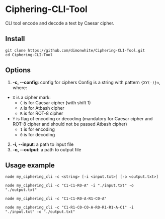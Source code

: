 # Ciphering-CLI-Tool

CLI tool encode and decode a text by Caesar cipher.

## Install

```
git clone https://github.com/dimonwhite/Ciphering-CLI-Tool.git
cd Ciphering-CLI-Tool
```

## Options

1.  **-c, --config**: config for ciphers
    Config is a string with pattern `{XY(-)}n`, where:
* `X` is a cipher mark:
    * `C` is for Caesar cipher (with shift 1)
    * `A` is for Atbash cipher
    * `R` is for ROT-8 cipher
* `Y` is flag of encoding or decoding (mandatory for Caesar cipher and ROT-8 cipher and should not be passed Atbash cipher)
    * `1` is for encoding
    * `0` is for decoding
2.  **-i, --input**: a path to input file
3.  **-o, --output**: a path to output file

## Usage example
```
node my_ciphering_cli -c <string> [-i <input.txt>] [-o <output.txt>]
```
```
node my_ciphering_cli -c "C1-C1-R0-A" -i "./input.txt" -o "./output.txt"
```
```
node my_ciphering_cli -c "C1-C1-R0-A-R1-C0-A"
```
```
node my_ciphering_cli -c "C1-R1-C0-C0-A-R0-R1-R1-A-C1" -i "./input.txt" -o "./output.txt"
```

